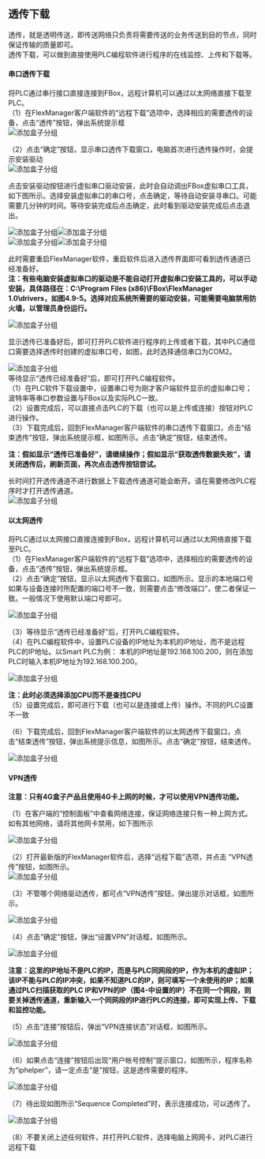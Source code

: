 ## **透传下载**  

透传，就是透明传送，即传送网络只负责将需要传送的业务传送到目的节点，同时保证传输的质量即可。  
透传下载，可以做到直接使用PLC编程软件进行程序的在线监控、上传和下载等。  

#### **串口透传下载**  

将PLC通过串行接口直接连接到FBox，远程计算机可以通过以太网络直接下载至PLC。  
（1）在FlexManager客户端软件的“远程下载”选项中，选择相应的需要透传的设备，点击“透传”按钮，弹出系统提示框  
![添加盒子分组](Images/Trans/SerialApp/ToolTip.png)  

（2）点击“确定”按钮，显示串口透传下载窗口，电脑首次进行透传操作时，会提示安装驱动  
![添加盒子分组](Images/Trans/SerialApp/TranReady.png)  

点击安装驱动按钮进行虚拟串口驱动安装，此时会自动调出FBox虚拟串口工具，如下图所示。选择安装虚拟串口的串口号，点击确定，等待自动安装寻串口。可能需要几分钟的时间。等待安装完成后点击确定，此时看到驱动安装完成后点击退出。  

![添加盒子分组](Images/Trans/SerialApp/driverUninstalled.png)![添加盒子分组](Images/Trans/SerialApp/DriverInstaller.png)  
![添加盒子分组](Images/Trans/SerialApp/InstallComplete.png)![添加盒子分组](Images/Trans/SerialApp/virtualSerialPort.png)  

此时需要重启FlexManager软件，重启软件后进入透传界面即可看到透传通道已经准备好。  
**注：有些电脑安装虚拟串口的驱动是不能自动打开虚拟串口安装工具的，可以手动安装，具体路径在：C:\Program Files (x86)\FBox\FlexManager 1.0\drivers，如图4.9-5。选择对应系统所需要的驱动安装，可能需要电脑禁用防火墙，以管理员身份运行。**  

![添加盒子分组](Images/Trans/SerialApp/ManualInstallation.png)  

显示透传已准备好后，即可打开PLC软件进行程序的上传或者下载，其中PLC通信口需要选择透传时创建的虚拟串口号，如图，此时选择通信串口为COM2。  

![添加盒子分组](Images/Trans/SerialApp/updateSerialPort.png)  
等待显示“透传已经准备好”后，即可打开PLC编程软件。  
（1）在PLC软件下载设置中，设置串口号为刚才客户端软件显示的虚拟串口号；波特率等串口参数设置与FBox以及实际PLC一致。  
（2）设置完成后，可以直接点击PLC的下载（也可以是上传或连接）按钮对PLC进行操作。  
（3）下载完成后，回到FlexManager客户端软件的串口透传下载窗口，点击“结束透传”按钮，弹出系统提示框，如图所示。点击“确定”按钮，结束透传。  

**注：假如显示“透传已准备好”，请继续操作；假如显示“获取透传数据失败”，请关闭透传后，刷新页面，再次点击透传按钮尝试。**  

长时间打开透传通道不进行数据上下载透传通道可能会断开。请在需要修改PLC程序时才打开透传通道。  
![添加盒子分组](Images/Trans/SerialApp/TranEnd.png)  

#### **以太网透传**  

将PLC通过以太网接口直接连接到FBox，远程计算机可以通过以太网络直接下载至PLC。  
（1）在FlexManager客户端软件的“远程下载”选项中，选择相应的需要透传的设备，点击“透传”按钮，弹出系统提示框。  
（2）点击“确定”按钮，显示以太网透传下载窗口，如图所示。显示的本地端口号如果与设备连接时所配置的端口号不一致，则需要点击“修改端口”，使二者保证一致。一般情况下使用默认端口号即可。  

![添加盒子分组](Images/Trans/Ethernet/EthernetTran.png)  

（3）等待显示“透传已经准备好”后，打开PLC编程软件。  
（4）在PLC编程软件中，设置PLC设备的IP地址为本机的IP地址，而不是远程PLC的IP地址。以Smart PLC为例： 本机的IP地址是192.168.100.200，则在添加PLC时输入本机IP地址为192.168.100.200。  

![添加盒子分组](Images/Trans/Ethernet/AddCpu.png)  

**注：此时必须选择添加CPU而不是查找CPU**  
（5）设置完成后，即可进行下载（也可以是连接或上传）操作。不同的PLC设置不一致  

（6）下载完成后，回到FlexManager客户端软件的以太网透传下载窗口，点击“结束透传”按钮，弹出系统提示信息，如图所示。点击“确定”按钮，结束透传。  

![添加盒子分组](Images/Trans/Ethernet/TranEnd.png)  

#### **VPN透传**  

**注意：只有4G盒子产品且使用4G卡上网的时候，才可以使用VPN透传功能。**  

（1）在客户端的“控制面板”中查看网络连接，保证网络连接只有一种上网方式。如有其他网络，请将其他网卡禁用，如下图所示  

![添加盒子分组](Images/Trans/Ethernet/PPPOE.png)  

（2）打开最新版的FlexManager软件后，选择“远程下载”选项，并点击 “VPN透传”按钮，如图所示。  
![添加盒子分组](Images/Trans/Ethernet/VPNTranBtn.png)  

（3）不管哪个网络驱动透传，都可点“VPN透传”按钮，弹出提示对话框，如图所示。  

![添加盒子分组](Images/Trans/Ethernet/ackbutton.png)  

（4）点击“确定”按钮，弹出“设置VPN”对话框，如图所示。  

![添加盒子分组](Images/Trans/Ethernet/VPNIpSetting.png)  

**注意：这里的IP地址不是PLC的IP，而是与PLC同网段的IP，作为本机的虚拟IP；该IP不能与PLC的IP冲突，如果不知道PLC的IP，则可填写一个未使用的IP；如果通过PLC扫描获取的PLC IP和VPN的IP（图4-中设置的IP）不在同一个网段，则要关掉透传通道，重新输入一个同网段的IP进行PLC的连接，即可实现上传、下载和监控功能。**  

（5）点击“连接”按钮后，弹出“VPN连接状态”对话框，如图所示。  

![添加盒子分组](Images/Trans/Ethernet/VPNConnectionStatus.png)  

（6）如果点击“连接”按钮后出现“用户帐号控制”提示窗口，如图所示，程序名称为“iphelper”，请一定点击“是”按钮，这是透传需要的程序。  

![添加盒子分组](Images/Trans/Ethernet/iphelper.png)  

（7）待出现如图所示“Sequence Completed”时，表示连接成功，可以透传了。  

![添加盒子分组](Images/Trans/Ethernet/SequenceCompleted.png)  

（8）不要关闭上述任何软件，并打开PLC软件，选择电脑上网网卡，对PLC进行远程下载  
